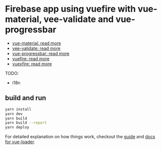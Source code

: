 # Firebase app using vuefire with vue-material, vee-validate and vue-progressbar

- [vue-material: read more](http://vuematerial.io/)
- [vee-validate: read more](http://vee-validate.logaretm.com/)
- [vue-progressbar: read more](https://github.com/hilongjw/vue-progressbar)
- [vuefire: read more](https://github.com/vuejs/vuefire)
- [vuexfire: read more](https://github.com/posva/vuexfire)

TODO:

- i18n

## build and run

``` bash
yarn install
yarn dev
yarn build
yarn build --report
yarn deploy
```

For detailed explanation on how things work, checkout the [guide](http://vuejs-templates.github.io/webpack/) and [docs for vue-loader](http://vuejs.github.io/vue-loader).

